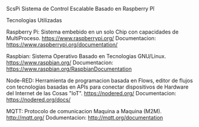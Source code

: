 ScsPi
Sistema de Control Escalable Basado en Raspberry Pî


Tecnologias Utilizadas 

Raspberry Pi: 
Sistema embebido en un solo Chip con capacidades de MultiProceso.
https://www.raspberrypi.org/
Documentacion:
https://www.raspberrypi.org/documentation/

Raspbian: 
Sistema Operativo Basado en Tecnologias GNU/Linux.
https://www.raspbian.org/
Documentacion:
https://www.raspbian.org/RaspbianDocumentation


Node-RED: 
Herramienta de programacion basada en Flows, editor de flujos con tecnologias basadas en APIs para conectar dispositivos de Hardware del Internet de las Cosas "IoT".
https://nodered.org/
Documentacion:
https://nodered.org/docs/


MQTT:
Protocolo de comunicacion Maquina a Maquina (M2M).
http://mqtt.org/
Dodumentacion:
http://mqtt.org/documentation

